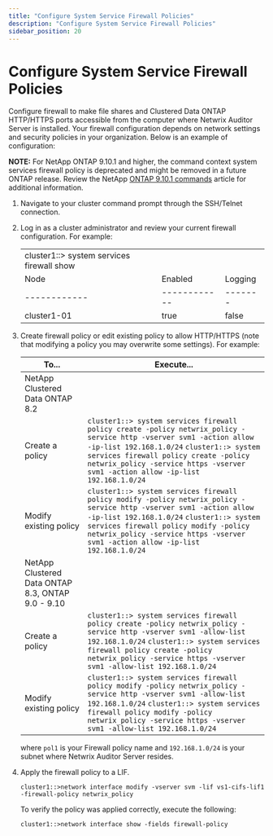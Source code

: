 ```yaml
---
title: "Configure System Service Firewall Policies"
description: "Configure System Service Firewall Policies"
sidebar_position: 20
---
```


# Configure System Service Firewall Policies

Configure firewall to make file shares and Clustered Data ONTAP HTTP/HTTPS ports accessible from the
computer where Netwrix Auditor Server is installed. Your firewall configuration depends on network
settings and security policies in your organization. Below is an example of configuration:

**NOTE:** For NetApp ONTAP 9.10.1 and higher, the command context system services firewall policy is
deprecated and might be removed in a future ONTAP release. Review the NetApp
[ONTAP 9.10.1 commands](https://docs.netapp.com/us-en/ontap-cli-9101/) article for additional
information.

1. Navigate to your cluster command prompt through the SSH/Telnet connection.
2. Log in as a cluster administrator and review your current firewall configuration. For example:

    |                                           |              |         |
    | ----------------------------------------- | ------------ | ------- |
    | cluster1::> system services firewall show |              |         |
    | Node                                      | Enabled      | Logging |
    | ------------                              | ------------ | ------- |
    | cluster1-01                               | true         | false   |

3. Create firewall policy or edit existing policy to allow HTTP/HTTPS (note that modifying a policy
   you may overwrite some settings). For example:

    | To...                                             | Execute...                                                                                                                                                                                                                                                                                   |
    | ------------------------------------------------- | -------------------------------------------------------------------------------------------------------------------------------------------------------------------------------------------------------------------------------------------------------------------------------------------- |
    | NetApp Clustered Data ONTAP 8.2                   |                                                                                                                                                                                                                                                                                              |
    | Create a policy                                   | `cluster1::> system services firewall policy create -policy netwrix_policy -service http -vserver svm1 -action allow -ip-list 192.168.1.0/24` `cluster1::> system services firewall policy create -policy netwrix_policy -service https -vserver svm1 -action allow -ip-list 192.168.1.0/24` |
    | Modify existing policy                            | `cluster1::> system services firewall policy modify -policy netwrix_policy -service http -vserver svm1 -action allow -ip-list 192.168.1.0/24` `cluster1::> system services firewall policy modify -policy netwrix_policy -service https -vserver svm1 -action allow -ip-list 192.168.1.0/24` |
    | NetApp Clustered Data ONTAP 8.3, ONTAP 9.0 - 9.10 |                                                                                                                                                                                                                                                                                              |
    | Create a policy                                   | `cluster1::> system services firewall policy create -policy netwrix_policy -service http -vserver svm1 -allow-list 192.168.1.0/24` `cluster1::> system services firewall policy create -policy netwrix_policy -service https -vserver svm1 -allow-list 192.168.1.0/24`                       |
    | Modify existing policy                            | `cluster1::> system services firewall policy modify -policy netwrix_policy -service http -vserver svm1 -allow-list 192.168.1.0/24` `cluster1::> system services firewall policy modify -policy netwrix_policy -service https -vserver svm1 -allow-list 192.168.1.0/24`                       |

    where `pol1` is your Firewall policy name and `192.168.1.0/24` is your subnet where Netwrix
    Auditor Server resides.

4. Apply the firewall policy to a LIF.

    `cluster1::>network interface modify -vserver svm -lif vs1-cifs-lif1 -firewall-policy netwrix_policy`

    To verify the policy was applied correctly, execute the following:

    `cluster1::>network interface show -fields firewall-policy`
